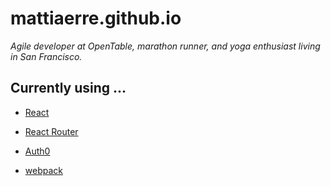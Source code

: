 # mattiaerre.github.io

_Agile developer at OpenTable, marathon runner, and yoga enthusiast living in San Francisco._

## Currently using ...

- [React](https://facebook.github.io/react/)

- [React Router](https://github.com/ReactTraining/react-router)

- [Auth0](https://auth0.com/)

- [webpack](https://webpack.github.io/)
